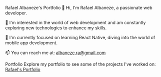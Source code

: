 Rafael Albaneze's Portfolio
👋 Hi, I'm Rafael Albaneze, a passionate web developer.

👀 I'm interested in the world of web development and am constantly exploring new technologies to enhance my skills.

🌱 I'm currently focused on learning React Native, diving into the world of mobile app development.

📫 You can reach me at: albaneze.ra@gmail.com

Portfolio
Explore my portfolio to see some of the projects I've worked on: [Rafael's Portfolio](https://portfolio-albaneze.netlify.app/)

<!---
albaneze-dev/albaneze-dev is a ✨ special ✨ repository because its `README.md` (this file) appears on your GitHub profile.
You can click the Preview link to take a look at your changes.
--->

